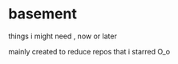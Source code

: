 # basement
things i might need , now or later 



mainly created to reduce repos that i starred O_o
